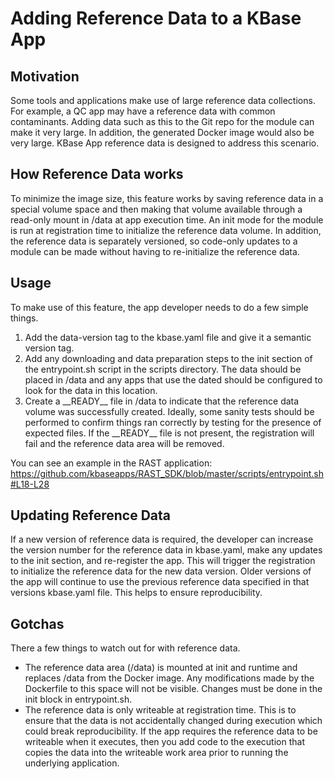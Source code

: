 # Adding Reference Data to a KBase App

## Motivation

Some tools and applications make use of large reference data collections.  For
example, a QC app may have a reference data with common contaminants.  Adding
data such as this to the Git repo for the module can make it very large.
In addition, the generated Docker image would also be very large.  KBase App
reference data is designed to address this scenario.

## How Reference Data works

To minimize the image size, this feature works by saving reference data in a
special volume space and then making that volume available through a read-only
mount in /data at app execution time.  An init mode for the module is run at registration
time to initialize the reference data volume.  In addition, the reference data
is separately versioned, so code-only updates to a module can be made without
having to re-initialize the reference data.  

## Usage

To make use of this feature, the app developer needs to do a few simple things.

1. Add the data-version tag to the kbase.yaml file and give it a semantic version
tag.
2. Add any downloading and data preparation steps to the init section of the
entrypoint.sh script in the scripts directory.  The data should be placed in
/data and any apps that use the dated should be configured to look for the data
in this location.
3. Create a \_\_READY\_\_ file in /data to indicate that the reference data volume
was successfully created.  Ideally, some sanity tests should be performed to confirm
things ran correctly by testing for the presence of expected files.  If the
\_\_READY\_\_ file is not present, the registration will fail and the reference data
area will be removed.

You can see an example in the RAST application:
https://github.com/kbaseapps/RAST_SDK/blob/master/scripts/entrypoint.sh#L18-L28


## Updating Reference Data
If a new version of reference data is required, the
developer can increase the version number for the reference data in kbase.yaml, make any updates to the init section, and re-register
the app.  This will trigger the registration to initialize the reference data
for the new data version.  Older versions of the app will continue to use the previous
reference data specified in that versions kbase.yaml file.  This helps to ensure reproducibility.

## Gotchas

There a few things to watch out for with reference data.

* The reference data area (/data) is mounted at init and runtime and replaces /data from the Docker image.  Any modifications made by the
Dockerfile to this space will not be visible.  Changes must be done in the init block in entrypoint.sh.
* The reference data is only writeable at registration time.  This is to ensure that the data is not accidentally
changed during execution which could break reproducibility.  If the app requires the reference data to be writeable when it executes,
then you add code to the execution that copies the data into the writeable work area prior to running the underlying application.
